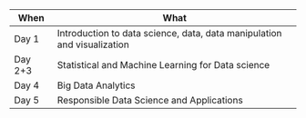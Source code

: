 | When    | What                              |
| --------| --------------------------------- |
| Day 1   | Introduction to data science, data, data manipulation and visualization |
| Day 2+3 | Statistical and Machine Learning for Data science |
| Day 4   | Big Data Analytics                |
| Day 5   | Responsible Data Science and Applications |
